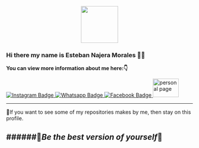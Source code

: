 <!-- <style>
    :root{
        --main-color: #a781ff;
    }
    body{
        background-color:black;
    }
    span{
        color:var(--main-color);
    }
    .link{
        color:orange;
        text-decoration:none;
    }
    .personal-logo{
        display:flex;
        flex-direction:column;
        justify-content:center;
        align-items:center;
        background-color:#1e1e1e;
        height:8vh;
    }
    .personal-logo:hover{
        cursor:hand;
    }
    .personal-logo p:hover{
        color:white;
    }
    .personal-logo img{
        width:4vh
    }
    .personal-logo p{
        color: var(--main-color);
        font-size:.9em;
        margin: 0  .4em;
        transition: 0.5s ease;
    }
    .badges{
        display:flex;
        gap:.4em;
        align-items:center;
    }

</style> -->
<html>
<body>
<div id="header" align="center">
  <img src="https://media.giphy.com/media/M9gbBd9nbDrOTu1Mqx/giphy.gif" width="100"/>
</div>

### Hi there my name is <span>Esteban Najera Morales</span> 👋:smiley:

**You can view more information about me here::point_down:</a>**

<div class="badges">
    <a href="https://www.instagram.com/esteban_122020">
        <img src="https://img.shields.io/badge/Instagram-d959b4?style=for-the-badge&logo=instagram&logoColor=white" alt="Instagram Badge"/>
    </a>
    <a href="https://wa.me/+50661918721">
        <img src="https://img.shields.io/badge/Whatsapp-39bf30? style=for-the-badge&logo=Whatsapp&logoColor=white" alt="Whatsapp Badge"/>
    </a>
    <a href="https://www.facebook.com/esteban.najeramorales">
        <img src="https://img.shields.io/badge/Facebook-blue?style=for-the-badge&logo=facebook&logoColor=white" alt="Facebook Badge"/>
    </a>
    <a class="personal-logo" href="https://enajera.netlify.app">
        <img height="50" width="70" src="https://res.cloudinary.com/dhbio9ysd/image/upload/v1702922023/dfgsh7wronsysbtscltu.jpg" alt="personal page">
    </a>
</div>

------------------------------------------------------------
:pencil:If you want to see some of my repositories makes by me, then stay on this profile.

######:leaves:*Be the best version of yourself*:leaves:
------------------------------------------------------------
</body>
</html>
